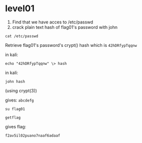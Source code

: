 # level01

1. Find that we have acces to /etc/passwd
2. crack plain text hash of flag01's password with john

```shell
cat /etc/passwd
```

Retrieve flag01's password's crypt() hash which is `42hDRfypTqqnw`

in kali:

```shell
echo "42hDRfypTqqnw" \> hash
```

in kali:

```shell
john hash
```

(using crypt(3))

gives: `abcdefg`

```shell
su flag01
```

```shell
getflag
```

gives flag:

```shell
f2av5il02puano7naaf6adaaf
```
